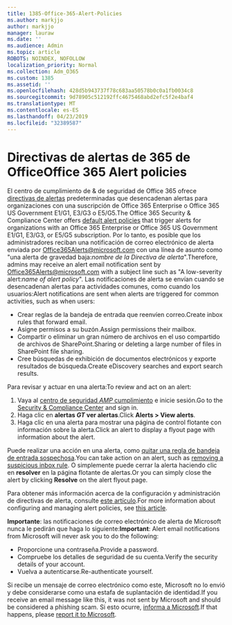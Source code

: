 ```yaml
---
title: 1385-Office-365-Alert-Policies
ms.author: markjjo
author: markjjo
manager: lauraw
ms.date: ''
ms.audience: Admin
ms.topic: article
ROBOTS: NOINDEX, NOFOLLOW
localization_priority: Normal
ms.collection: Adm_O365
ms.custom: 1385
ms.assetid: ''
ms.openlocfilehash: 428d5b943737f78c683aa50578b0c0a1fb0034c8
ms.sourcegitcommit: 9d78905c512192ffc4675468abd2efc5f2e4baf4
ms.translationtype: MT
ms.contentlocale: es-ES
ms.lasthandoff: 04/23/2019
ms.locfileid: "32389587"
---
```

# <a name="office-365-alert-policies"></a><span data-ttu-id="44bd5-102">Directivas de alertas de 365 de Office</span><span class="sxs-lookup"><span data-stu-id="44bd5-102">Office 365 Alert policies</span></span>

<span data-ttu-id="44bd5-103">El centro de cumplimiento de & de seguridad de Office 365 ofrece [directivas de alertas](https://docs.microsoft.com/office365/securitycompliance/alert-policies#default-alert-policies) predeterminadas que desencadenan alertas para organizaciones con una suscripción de Office 365 Enterprise o Office 365 US Government E1/G1, E3/G3 o E5/G5.</span><span class="sxs-lookup"><span data-stu-id="44bd5-103">The Office 365 Security & Compliance Center offers [default alert policies](https://docs.microsoft.com/office365/securitycompliance/alert-policies#default-alert-policies) that trigger alerts for organizations with an Office 365 Enterprise or Office 365 US Government E1/G1, E3/G3, or E5/G5 subscription.</span></span> <span data-ttu-id="44bd5-104">Por lo tanto, es posible que los administradores reciban una notificación de correo electrónico de alerta enviada por Office365Alerts@microsoft.com con una línea de asunto como "una alerta de gravedad baja:*nombre de la Directiva de alerta*".</span><span class="sxs-lookup"><span data-stu-id="44bd5-104">Therefore, admins may receive an alert email notification sent by Office365Alerts@microsoft.com with a subject line such as "A low-severity alert:*name of alert policy*".</span></span> <span data-ttu-id="44bd5-105">Las notificaciones de alerta se envían cuando se desencadenan alertas para actividades comunes, como cuando los usuarios:</span><span class="sxs-lookup"><span data-stu-id="44bd5-105">Alert notifications are sent when alerts are triggered for common activities, such as when users:</span></span>

- <span data-ttu-id="44bd5-106">Crear reglas de la bandeja de entrada que reenvíen correo.</span><span class="sxs-lookup"><span data-stu-id="44bd5-106">Create inbox rules that forward email.</span></span>
- <span data-ttu-id="44bd5-107">Asigne permisos a su buzón.</span><span class="sxs-lookup"><span data-stu-id="44bd5-107">Assign permissions their mailbox.</span></span>
- <span data-ttu-id="44bd5-108">Compartir o eliminar un gran número de archivos en el uso compartido de archivos de SharePoint.</span><span class="sxs-lookup"><span data-stu-id="44bd5-108">Sharing or deleting a large number of files in SharePoint file sharing.</span></span>
- <span data-ttu-id="44bd5-109">Cree búsquedas de exhibición de documentos electrónicos y exporte resultados de búsqueda.</span><span class="sxs-lookup"><span data-stu-id="44bd5-109">Create eDiscovery searches and export search results.</span></span>
 
<span data-ttu-id="44bd5-110">Para revisar y actuar en una alerta:</span><span class="sxs-lookup"><span data-stu-id="44bd5-110">To review and act on an alert:</span></span>

1. <span data-ttu-id="44bd5-111">Vaya al [centro de seguridad _AMP_ cumplimiento](https://protection.office.com) e inicie sesión.</span><span class="sxs-lookup"><span data-stu-id="44bd5-111">Go to the [Security & Compliance Center](https://protection.office.com) and sign in.</span></span>
2. <span data-ttu-id="44bd5-112">Haga clic en **alertas _GT_ ver alertas**.</span><span class="sxs-lookup"><span data-stu-id="44bd5-112">Click **Alerts > View alerts**.</span></span>
3. <span data-ttu-id="44bd5-113">Haga clic en una alerta para mostrar una página de control flotante con información sobre la alerta.</span><span class="sxs-lookup"><span data-stu-id="44bd5-113">Click an alert to display a flyout page with information about the alert.</span></span>

<span data-ttu-id="44bd5-114">Puede realizar una acción en una alerta, como [quitar una regla de bandeja de entrada sospechosa](https://docs.microsoft.com/office365/securitycompliance/responding-to-a-compromised-email-account).</span><span class="sxs-lookup"><span data-stu-id="44bd5-114">You can take action on an alert, such as [removing a suspicious inbox rule](https://docs.microsoft.com/office365/securitycompliance/responding-to-a-compromised-email-account).</span></span> <span data-ttu-id="44bd5-115">O simplemente puede cerrar la alerta haciendo clic en **resolver** en la página flotante de alertas.</span><span class="sxs-lookup"><span data-stu-id="44bd5-115">Or you can simply close the alert by clicking **Resolve** on the alert flyout page.</span></span>

<span data-ttu-id="44bd5-116">Para obtener más información acerca de la configuración y administración de directivas de alerta, consulte [este artículo](https://docs.microsoft.com/office365/securitycompliance/alert-policies).</span><span class="sxs-lookup"><span data-stu-id="44bd5-116">For more information about configuring and managing alert policies, see  [this article](https://docs.microsoft.com/office365/securitycompliance/alert-policies).</span></span>

<span data-ttu-id="44bd5-117">**Importante**: las notificaciones de correo electrónico de alerta de Microsoft nunca le pedirán que haga lo siguiente:</span><span class="sxs-lookup"><span data-stu-id="44bd5-117">**Important**: Alert email notifications from Microsoft will never ask you to do the following:</span></span>

- <span data-ttu-id="44bd5-118">Proporcione una contraseña.</span><span class="sxs-lookup"><span data-stu-id="44bd5-118">Provide a password.</span></span>
- <span data-ttu-id="44bd5-119">Compruebe los detalles de seguridad de su cuenta.</span><span class="sxs-lookup"><span data-stu-id="44bd5-119">Verify the security details of your account.</span></span>
- <span data-ttu-id="44bd5-120">Vuelva a autenticarse.</span><span class="sxs-lookup"><span data-stu-id="44bd5-120">Re-authenticate yourself.</span></span>

<span data-ttu-id="44bd5-121">Si recibe un mensaje de correo electrónico como este, Microsoft no lo envió y debe considerarse como una estafa de suplantación de identidad.</span><span class="sxs-lookup"><span data-stu-id="44bd5-121">If you receive an email message like this, it was not sent by Microsoft and should be considered a phishing scam.</span></span> <span data-ttu-id="44bd5-122">Si esto ocurre, [informa a Microsoft](https://docs.microsoft.com/office365/SecurityCompliance/report-junk-email-and-phishing-scams-in-outlook-on-the-web-eop).</span><span class="sxs-lookup"><span data-stu-id="44bd5-122">If that happens, please [report it to Microsoft](https://docs.microsoft.com/office365/SecurityCompliance/report-junk-email-and-phishing-scams-in-outlook-on-the-web-eop).</span></span>